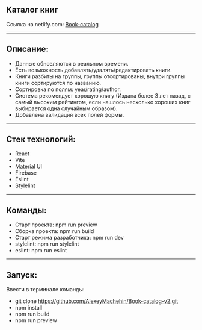 ## Каталог книг

Ссылка на netlify.com: [Book-catalog](https://book-catalog-v2.netlify.app)

***

## Описание:
* Данные обновляются в реальном времени. 
* Есть возможность добавлять/удалять/редактировать книги.
* Книги разбиты на группы, группы отсортированы, внутри группы книги сортируются по названию.
* Сортировка по полям: year/rating/author.
* Система рекомендует хорошую книгу (Издана более 3 лет назад, с самый высоким рейтингом, если нашлось несколько хороших книг выбирается одна случайным образом).
* Добавлена валидация всех полей формы.

***

## Стек технологий: 
* React 
* Vite
* Material UI
* Firebase
* Eslint
* Stylelint
 
***

## Команды:
* Старт проекта: npm run preview
* Сборка проекта: npm run build
* Старт режима разработчика: npm run dev
* stylelint: npm run stylelint
* eslint: npm run eslint

***

## Запуск:
Ввести в терминале команды:
* git clone https://github.com/AlexeyMachehin/Book-catalog-v2.git
* npm install
* npm run build
* npm run preview
